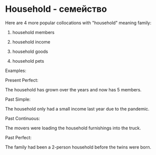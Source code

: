 # Household - семейство




Here are 4 more popular collocations with "household" meaning family:

1. household members

2. household income

3. household goods

4. household pets

Examples:

Present Perfect:

The household has grown over the years and now has 5 members.

Past Simple:

The household only had a small income last year due to the pandemic.

Past Continuous:

The movers were loading the household furnishings into the truck.

Past Perfect:

The family had been a 2-person household before the twins were born.